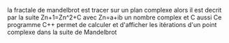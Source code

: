 la fractale de mandelbrot est tracer sur un plan complexe alors il est decrit par la suite Zn+1=Zn^2+C avec Zn=a+ib un nombre complex et C aussi
Ce programme C++ permet de calculer et d'afficher les itérations d'un point complexe dans la suite de Mandelbrot
